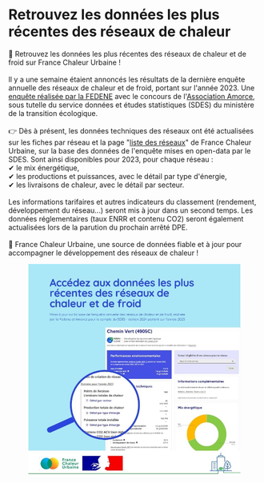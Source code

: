 # Retrouvez les données les plus récentes des réseaux de chaleur

📢 Retrouvez les données les plus récentes des réseaux de chaleur et de froid sur France Chaleur Urbaine !\
\
Il y a une semaine étaient annoncés les résultats de la dernière enquête annuelle des réseaux de chaleur et de froid, portant sur l'année 2023. Une [enquête réalisée par la FEDENE](https://fedene.fr/enquete-annuelle-des-reseaux-de-chaleur-froid-2024/) avec le concours de l'[Association Amorce](https://amorce.asso.fr/), sous tutelle du service données et études statistiques (SDES) du ministère de la transition écologique.\
\
👉 Dès à présent, les données techniques des réseaux ont été actualisées sur les fiches par réseau et la page "[liste des réseaux](https://france-chaleur-urbaine.beta.gouv.fr/reseaux)" de France Chaleur Urbaine, sur la base des données de l'enquête mises en open-data par le SDES. Sont ainsi disponibles pour 2023, pour chaque réseau :\
✔ le mix énergétique,\
✔ les productions et puissances, avec le détail par type d'énergie,\
✔ les livraisons de chaleur, avec le détail par secteur.\
\
Les informations tarifaires et autres indicateurs du classement (rendement, développement du réseau...) seront mis à jour dans un second temps. Les données réglementaires (taux ENRR et contenu CO2) seront également actualisées lors de la parution du prochain arrêté DPE.\
\
🙂 France Chaleur Urbaine, une source de données fiable et à jour pour accompagner le développement des réseaux de chaleur !

<figure><img src=".gitbook/assets/FCU_donneesrecentes (1).jpg" alt=""><figcaption></figcaption></figure>
